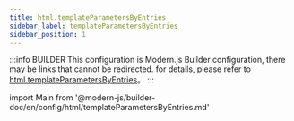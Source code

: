 ```yaml
---
title: html.templateParametersByEntries
sidebar_label: templateParametersByEntries
sidebar_position: 1
---
```


:::info BUILDER
This configuration is Modern.js Builder configuration, there may be links that cannot be redirected. for details, please refer to [html.templateParametersByEntries](https://modernjs.dev/builder/zh/api/config-html.html#html-templateparametersbyentries)。
:::

import Main from '@modern-js/builder-doc/en/config/html/templateParametersByEntries.md'

<Main />
